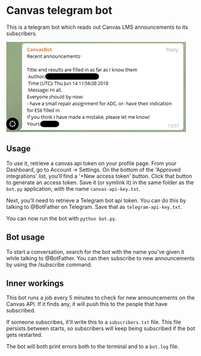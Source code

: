 # Canvas telegram bot

This is a telegram bot which reads out Canvas LMS announcements to its subscribers.

![Example of the bot behaviour](images/canvasbot-example.png)

## Usage

To use it, retrieve a canvas api token on your profile page. From your Dashboard, go to Account -> Settings. On the bottom of the 'Approved integrations' list, you'll find a '+New access token' button. Click that button to generate an access token. Save it (or symlink it) in the same folder as the `bot.py` application, with the name `canvas-api-key.txt`.

Next, you'll need to retrieve a Telegram bot api token. You can do this by talking to @BotFather on Telegram. Save that as `telegram-api-key.txt`.

You can now run the bot with `python bot.py`.

## Bot usage

To start a conversation, search for the bot with the name you've given it while talking to @BotFather. You can then subscribe to new announcements by using the /subscribe command.

## Inner workings

This bot runs a job every 5 minutes to check for new announcements on the Canvas API. If it finds any, it will push this to the people that have subscribed.

If someone subscribes, it'll write this to a `subscribers.txt` file. This file persists between starts, so subscribers will keep being subscribed if the bot gets restarted.

The bot will both print errors both to the terminal and to a `bot.log` file.
